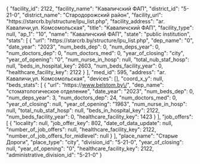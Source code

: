 {
    "facility_id": 2122,
    "facility_name": "Каваличский ФАП",
    "district_id": "5-21-0",
    "district_name": "Стародорожский район",
    "facility_url": "https:\/\/starcrb.by\/structure\/lpu_list.php",
    "facility_address": "аг. Каваличи,ул. Комсомольская",
    "title": "Каваличский ФАП",
    "facility_type": null,
    "ap_1": "10",
    "name": "Каваличский ФАП",
    "state": "public institution",
    "stats": [
        {
            "url": "https:\/\/starcrb.by\/structure\/lpu_list.php",
            "dep_name": "0",
            "date_year": "2023",
            "num_beds_dep": 0,
            "num_deps_year": 0,
            "num_doctors_dep": 0,
            "num_doctors_med": 0,
            "year_of_closing": "city",
            "year_of_opening": "0",
            "num_nurse_in_hosp": null,
            "total_nub_staf_hosp": null,
            "beds_in_hospital_key": 2603,
            "num_beds_facility_year": 0,
            "healthcare_facility_key": 2122
        }
    ],
    "med_id": 595,
    "address": "аг. Каваличи,ул. Комсомольская",
    "devices": [],
    "coord_x_y": null,
    "beds_stats": [
        {
            "url": "https:\/\/www.belstom.by\/",
            "dep_name": "стоматологическое отделение",
            "date_year": "2023",
            "num_beds_dep": 0,
            "num_deps_year": 3,
            "num_doctors_dep": 24,
            "num_doctors_med": 0,
            "year_of_closing": null,
            "year_of_opening": "1963",
            "num_nurse_in_hosp": null,
            "total_nub_staf_hosp": null,
            "beds_in_hospital_key": 2122,
            "num_beds_facility_year": 0,
            "healthcare_facility_key": 1423
        }
    ],
    "job_offers": [
        {
            "locality": null,
            "job_offer_key": 802,
            "date_of_data_update": null,
            "number_of_job_offers": null,
            "healthcare_facility_key": 2122,
            "number_of_job_offers_for_midlevel": null
        }
    ],
    "place_name": "Старые Дороги",
    "place_type": "city",
    "division_id": "5-21-0",
    "year_of_closing": null,
    "year_of_opening": "0",
    "healthcare_facility_key": 2122,
    "administrative_division_id": "5-21-0"
}
